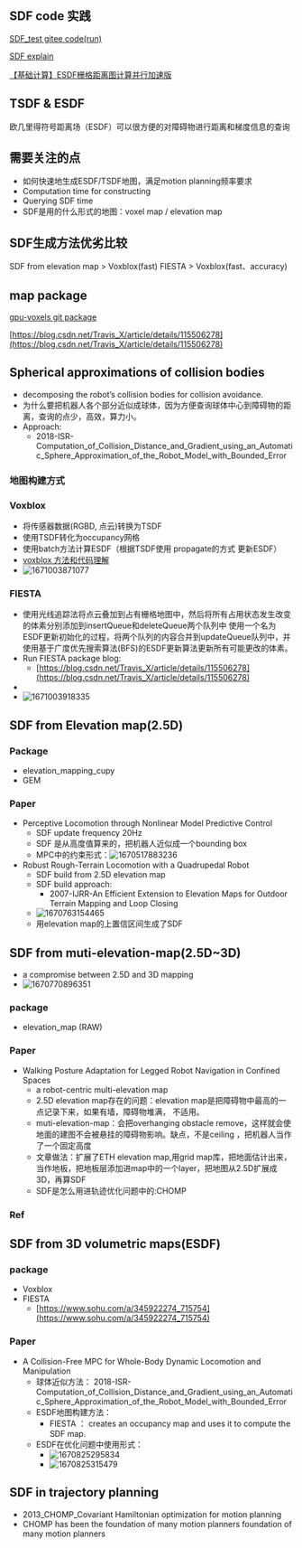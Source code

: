 ## SDF code 实践

[SDF_test gitee code(run)](https://gitee.com/kin_zhang/sdf_test#https://gitee.com/link?target=https%3A%2F%2Fwww.cnblogs.com%2Fkin-zhang%2Fp%2F16310244.html)

[SDF explain](https://jasmcole.com/2019/10/03/signed-distance-fields/)

[【基础计算】ESDF栅格距离图计算并行加速版](https://www.cnblogs.com/kin-zhang/p/16310244.html)

## TSDF & ESDF

 欧几里得符号距离场（ESDF）可以很方便的对障碍物进行距离和梯度信息的查询

## 需要关注的点

* 如何快速地生成ESDF/TSDF地图，满足motion planning频率要求
* Computation time for constructing
* Querying SDF time
* SDF是用的什么形式的地图：voxel map / elevation map

## SDF生成方法优劣比较

SDF from elevation map > Voxblox(fast)
FIESTA > Voxblox(fast、accuracy)

## map package

[gpu-voxels git package](https://github.com/fzi-forschungszentrum-informatik/gpu-voxels)

[https://blog.csdn.net/Travis_X/article/details/115506278](https://blog.csdn.net/Travis_X/article/details/115506278)

## Spherical approximations of collision bodies

* decomposing the robot’s collision bodies for collision avoidance.
* 为什么要把机器人各个部分近似成球体，因为方便查询球体中心到障碍物的距离，查询的点少，高效，算力小。
* Approach:
  * 2018-ISR-Computation_of_Collision_Distance_and_Gradient_using_an_Automatic_Sphere_Approximation_of_the_Robot_Model_with_Bounded_Error

### 地图构建方式

### Voxblox

* 将传感器数据(RGBD, 点云)转换为TSDF
* 使用TSDF转化为occupancy网格
* 使用batch方法计算ESDF（根据TSDF使用 propagate的方式 更新ESDF）
* [voxblox 方法和代码理解](https://wenku.baidu.com/view/d1b3cf0e4873f242336c1eb91a37f111f1850da4.html?_wkts_=1670953839161&bdQuery=voxel+octomap)
* ![1671003871077](image/SDF/1671003871077.png)

### FIESTA

* 使用光线追踪法将点云叠加到占有栅格地图中，然后将所有占用状态发生改变的体素分别添加到insertQueue和deleteQueue两个队列中
  使用一个名为ESDF更新初始化的过程，将两个队列的内容合并到updateQueue队列中，并使用基于广度优先搜索算法(BFS)的ESDF更新算法更新所有可能更改的体素。
* Run FIESTA package blog:
  * [https://blog.csdn.net/Travis_X/article/details/115506278](https://blog.csdn.net/Travis_X/article/details/115506278)
*
* ![1671003918335](image/SDF/1671003918335.png)

## SDF from  Elevation map(2.5D)

### Package

* elevation_mapping_cupy
* GEM

### Paper

* Perceptive Locomotion through Nonlinear Model Predictive Control
  * SDF update frequency 20Hz
  * SDF 是从高度值算来的，把机器人近似成一个bounding box
  * MPC中的约束形式：![1670517883236](image/SDF/1670517883236.png)
* Robust Rough-Terrain Locomotion with a Quadrupedal Robot
  * SDF build from 2.5D elevation map
  * SDF build approach:
    * 2007-IJRR-An Efficient Extension to Elevation Maps for Outdoor Terrain Mapping and Loop Closing
  * ![1670763154465](image/SDF/1670763154465.png)
  * 用elevation map的上置信区间生成了SDF

## SDF from muti-elevation-map(2.5D~3D)

* a compromise between 2.5D and 3D mapping
* ![1670770896351](image/SDF/1670770896351.png)

### package

* elevation_map (RAW)

### Paper

* Walking Posture Adaptation for Legged Robot Navigation in Confined Spaces
  * a robot-centric multi-elevation map
  * 2.5D elevation map存在的问题：elevation map是把障碍物中最高的一点记录下来，如果有墙，障碍物堆满， 不适用。
  * muti-elevation-map：会把overhanging obstacle remove，这样就会使地面的建图不会被悬挂的障碍物影响。缺点，不是ceiling ，把机器人当作了一个固定高度
  * 文章做法：扩展了ETH elevation map,用grid map库，把地面估计出来，当作地板，把地板层添加进map中的一个layer，把地图从2.5D扩展成3D，再算SDF
  * SDF是怎么用进轨迹优化问题中的:CHOMP

### Ref

## SDF from 3D volumetric maps(ESDF)

### package

* Voxblox
* FIESTA
  * [https://www.sohu.com/a/345922274_715754](https://www.sohu.com/a/345922274_715754)

### Paper

* A Collision-Free MPC for Whole-Body Dynamic Locomotion and
  Manipulation
  * 球体近似方法： 2018-ISR-Computation_of_Collision_Distance_and_Gradient_using_an_Automatic_Sphere_Approximation_of_the_Robot_Model_with_Bounded_Error
  * ESDF地图构建方法：
    * FIESTA ： creates an occupancy map and uses it to compute the SDF map.
  * ESDF在优化问题中使用形式：
    * ![1670825295834](image/SDF/1670825295834.png)
    * ![1670825315479](image/SDF/1670825315479.png)

## SDF in trajectory planning

* 2013_CHOMP_Covariant Hamiltonian optimization for motion planning
* CHOMP has been the foundation of many motion planners
  foundation of many motion planners

